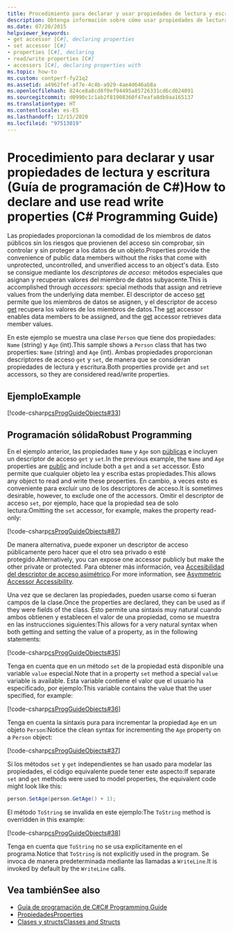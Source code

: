 ```yaml
---
title: Procedimiento para declarar y usar propiedades de lectura y escritura - Guía de programación de C#
description: Obtenga información sobre cómo usar propiedades de lectura y escritura en C#. Este ejemplo incluye dos propiedades, cada una con descriptores de acceso get y set, por lo que son de lectura y escritura.
ms.date: 07/20/2015
helpviewer_keywords:
- get accessor [C#], declaring properties
- set accessor [C#]
- properties [C#], declaring
- read/write properties [C#]
- accessors [C#], declaring properties with
ms.topic: how-to
ms.custom: contperf-fy21q2
ms.assetid: a4962fef-af7e-4c4b-a929-4ae4d646ab8a
ms.openlocfilehash: 824ce8a8cd8f0ef94495a85726331cd6cd024891
ms.sourcegitcommit: d0990c1c1ab2f81908360f47eafa8db9aa165137
ms.translationtype: HT
ms.contentlocale: es-ES
ms.lasthandoff: 12/15/2020
ms.locfileid: "97513019"
---
```

# <a name="how-to-declare-and-use-read-write-properties-c-programming-guide"></a><span data-ttu-id="a7510-104">Procedimiento para declarar y usar propiedades de lectura y escritura (Guía de programación de C#)</span><span class="sxs-lookup"><span data-stu-id="a7510-104">How to declare and use read write properties (C# Programming Guide)</span></span>

<span data-ttu-id="a7510-105">Las propiedades proporcionan la comodidad de los miembros de datos públicos sin los riesgos que provienen del acceso sin comprobar, sin controlar y sin proteger a los datos de un objeto.</span><span class="sxs-lookup"><span data-stu-id="a7510-105">Properties provide the convenience of public data members without the risks that come with unprotected, uncontrolled, and unverified access to an object's data.</span></span> <span data-ttu-id="a7510-106">Esto se consigue mediante los *descriptores de acceso*: métodos especiales que asignan y recuperan valores del miembro de datos subyacente.</span><span class="sxs-lookup"><span data-stu-id="a7510-106">This is accomplished through *accessors*: special methods that assign and retrieve values from the underlying data member.</span></span> <span data-ttu-id="a7510-107">El descriptor de acceso [set](../../language-reference/keywords/set.md) permite que los miembros de datos se asignen, y el descriptor de acceso [get](../../language-reference/keywords/get.md) recupera los valores de los miembros de datos.</span><span class="sxs-lookup"><span data-stu-id="a7510-107">The [set](../../language-reference/keywords/set.md) accessor enables data members to be assigned, and the [get](../../language-reference/keywords/get.md) accessor retrieves data member values.</span></span>  
  
 <span data-ttu-id="a7510-108">En este ejemplo se muestra una clase `Person` que tiene dos propiedades: `Name` (string) y `Age` (int).</span><span class="sxs-lookup"><span data-stu-id="a7510-108">This sample shows a `Person` class that has two properties: `Name` (string) and `Age` (int).</span></span> <span data-ttu-id="a7510-109">Ambas propiedades proporcionan descriptores de acceso `get` y `set`, de manera que se consideran propiedades de lectura y escritura.</span><span class="sxs-lookup"><span data-stu-id="a7510-109">Both properties provide `get` and `set` accessors, so they are considered read/write properties.</span></span>  
  
## <a name="example"></a><span data-ttu-id="a7510-110">Ejemplo</span><span class="sxs-lookup"><span data-stu-id="a7510-110">Example</span></span>  

 [!code-csharp[csProgGuideObjects#33](~/samples/snippets/csharp/VS_Snippets_VBCSharp/csProgGuideObjects/CS/Objects.cs#33)]  
  
## <a name="robust-programming"></a><span data-ttu-id="a7510-111">Programación sólida</span><span class="sxs-lookup"><span data-stu-id="a7510-111">Robust Programming</span></span>  

 <span data-ttu-id="a7510-112">En el ejemplo anterior, las propiedades `Name` y `Age` son [públicas](../../language-reference/keywords/public.md) e incluyen un descriptor de acceso `get` y `set`.</span><span class="sxs-lookup"><span data-stu-id="a7510-112">In the previous example, the `Name` and `Age` properties are [public](../../language-reference/keywords/public.md) and include both a `get` and a `set` accessor.</span></span> <span data-ttu-id="a7510-113">Esto permite que cualquier objeto lea y escriba estas propiedades.</span><span class="sxs-lookup"><span data-stu-id="a7510-113">This allows any object to read and write these properties.</span></span> <span data-ttu-id="a7510-114">En cambio, a veces esto es conveniente para excluir uno de los descriptores de acceso.</span><span class="sxs-lookup"><span data-stu-id="a7510-114">It is sometimes desirable, however, to exclude one of the accessors.</span></span> <span data-ttu-id="a7510-115">Omitir el descriptor de acceso `set`, por ejemplo, hace que la propiedad sea de solo lectura:</span><span class="sxs-lookup"><span data-stu-id="a7510-115">Omitting the `set` accessor, for example, makes the property read-only:</span></span>  
  
 [!code-csharp[csProgGuideObjects#87](~/samples/snippets/csharp/VS_Snippets_VBCSharp/csProgGuideObjects/CS/Objects.cs#87)]  
  
 <span data-ttu-id="a7510-116">De manera alternativa, puede exponer un descriptor de acceso públicamente pero hacer que el otro sea privado o esté protegido.</span><span class="sxs-lookup"><span data-stu-id="a7510-116">Alternatively, you can expose one accessor publicly but make the other private or protected.</span></span> <span data-ttu-id="a7510-117">Para obtener más información, vea [Accesibilidad del descriptor de acceso asimétrico](./restricting-accessor-accessibility.md).</span><span class="sxs-lookup"><span data-stu-id="a7510-117">For more information, see [Asymmetric Accessor Accessibility](./restricting-accessor-accessibility.md).</span></span>  
  
 <span data-ttu-id="a7510-118">Una vez que se declaren las propiedades, pueden usarse como si fueran campos de la clase.</span><span class="sxs-lookup"><span data-stu-id="a7510-118">Once the properties are declared, they can be used as if they were fields of the class.</span></span> <span data-ttu-id="a7510-119">Esto permite una sintaxis muy natural cuando ambos obtienen y establecen el valor de una propiedad, como se muestra en las instrucciones siguientes:</span><span class="sxs-lookup"><span data-stu-id="a7510-119">This allows for a very natural syntax when both getting and setting the value of a property, as in the following statements:</span></span>  
  
 [!code-csharp[csProgGuideObjects#35](~/samples/snippets/csharp/VS_Snippets_VBCSharp/csProgGuideObjects/CS/Objects.cs#35)]  
  
 <span data-ttu-id="a7510-120">Tenga en cuenta que en un método `set` de la propiedad está disponible una variable `value` especial.</span><span class="sxs-lookup"><span data-stu-id="a7510-120">Note that in a property `set` method a special `value` variable is available.</span></span> <span data-ttu-id="a7510-121">Esta variable contiene el valor que el usuario ha especificado, por ejemplo:</span><span class="sxs-lookup"><span data-stu-id="a7510-121">This variable contains the value that the user specified, for example:</span></span>  
  
 [!code-csharp[csProgGuideObjects#36](~/samples/snippets/csharp/VS_Snippets_VBCSharp/csProgGuideObjects/CS/Objects.cs#36)]  
  
 <span data-ttu-id="a7510-122">Tenga en cuenta la sintaxis pura para incrementar la propiedad `Age` en un objeto `Person`:</span><span class="sxs-lookup"><span data-stu-id="a7510-122">Notice the clean syntax for incrementing the `Age` property on a `Person` object:</span></span>  
  
 [!code-csharp[csProgGuideObjects#37](~/samples/snippets/csharp/VS_Snippets_VBCSharp/csProgGuideObjects/CS/Objects.cs#37)]  
  
 <span data-ttu-id="a7510-123">Si los métodos `set` y `get` independientes se han usado para modelar las propiedades, el código equivalente puede tener este aspecto:</span><span class="sxs-lookup"><span data-stu-id="a7510-123">If separate `set` and `get` methods were used to model properties, the equivalent code might look like this:</span></span>  
  
```csharp  
person.SetAge(person.GetAge() + 1);
```  
  
 <span data-ttu-id="a7510-124">El método `ToString` se invalida en este ejemplo:</span><span class="sxs-lookup"><span data-stu-id="a7510-124">The `ToString` method is overridden in this example:</span></span>  
  
 [!code-csharp[csProgGuideObjects#38](~/samples/snippets/csharp/VS_Snippets_VBCSharp/csProgGuideObjects/CS/Objects.cs#38)]  
  
 <span data-ttu-id="a7510-125">Tenga en cuenta que `ToString` no se usa explícitamente en el programa.</span><span class="sxs-lookup"><span data-stu-id="a7510-125">Notice that `ToString` is not explicitly used in the program.</span></span> <span data-ttu-id="a7510-126">Se invoca de manera predeterminada mediante las llamadas a `WriteLine`.</span><span class="sxs-lookup"><span data-stu-id="a7510-126">It is invoked by default by the `WriteLine` calls.</span></span>  
  
## <a name="see-also"></a><span data-ttu-id="a7510-127">Vea también</span><span class="sxs-lookup"><span data-stu-id="a7510-127">See also</span></span>

- [<span data-ttu-id="a7510-128">Guía de programación de C#</span><span class="sxs-lookup"><span data-stu-id="a7510-128">C# Programming Guide</span></span>](../index.md)
- [<span data-ttu-id="a7510-129">Propiedades</span><span class="sxs-lookup"><span data-stu-id="a7510-129">Properties</span></span>](./properties.md)
- [<span data-ttu-id="a7510-130">Clases y structs</span><span class="sxs-lookup"><span data-stu-id="a7510-130">Classes and Structs</span></span>](./index.md)
